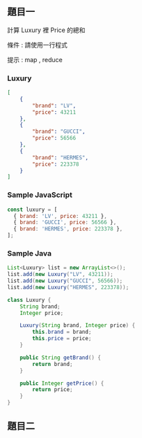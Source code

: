 ## 題目一   
計算 Luxury 裡 Price 的總和

條件 : 請使用一行程式

提示 : map , reduce

### Luxury

```json
[
    {
        "brand": "LV",
        "price": 43211
    },
    {
        "brand": "GUCCI",
        "price": 56566
    },
    {
        "brand": "HERMES",
        "price": 223378
    }
]
```
### Sample JavaScript
```js
const luxury = [
  { brand: 'LV', price: 43211 },
  { brand: 'GUCCI', price: 56566 },
  { brand: 'HERMES', price: 223378 },
];
```
### Sample Java
```java
List<Luxury> list = new ArrayList<>();
list.add(new Luxury("LV", 43211));
list.add(new Luxury("GUCCI", 56566));
list.add(new Luxury("HERMES", 223378));

class Luxury {
    String brand;
    Integer price;

    Luxury(String brand, Integer price) {
        this.brand = brand;
        this.price = price;
    }

    public String getBrand() {
        return brand;
    }

    public Integer getPrice() {
        return price;
    }
}
```

## 題目二
